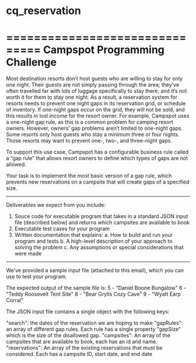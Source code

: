 # cq_reservation

===============================
Campspot Programming Challenge
===============================

Most destination resorts don’t host guests who are willing to stay for only one night. Their guests are not simply passing through the area; they’ve often travelled far with lots of luggage specifically to stay there, and it’s not worth it for them to stay one night. As a result, a reservation system for resorts needs to prevent one night gaps in its reservation grid, or schedule of inventory. If one-night gaps occur on the grid, they will not be sold, and this results in lost income for the resort owner. For example, Campspot uses a one-night gap rule, as this is a common problem for camping resort owners. However, owners’ gap problems aren’t limited to one-night gaps. Some resorts only host guests who stay a minimum three or four nights. Those resorts may want to prevent one-, two-, and three-night gaps.

To support this use case, Campspot has a configurable business rule called a “gap rule” that allows resort owners to define which types of gaps are not allowed.

Your task is to implement the most basic version of a gap rule, which prevents new reservations on a campsite that will create gaps of a specified size.

------------------------------------

Deliverables we expect from you include:

   1. Souce code for executable program that takes in a standard JSON input file (described below) and returns which campsites are available to book
   2. Executable test cases for your program
   3. Written documentation that explains:
      a. How to build and run your program and tests
      b. A high-level description of your approach to solving the problem
      c. Any assumptions or special considerations that were made

------------------------------------

We've provided a sample input file (attached to this email), which you can use to test your program.

The expected output of the sample file is:
   5 - "Daniel Boone Bungalow"
   6 - "Teddy Roosevelt Tent Site"
   8 - "Bear Grylls Cozy Cave"
   9 - "Wyatt Earp Corral"

The JSON input file contains a single object with the following keys:

   "search": the dates of the reservation we are hoping to make
   "gapRules": an array of different gap rules. Each rule has a single property "gapSize" which is the size of the disallowed gap.
   "campsites": An array of the campsites that are available to book, each has an id and name.
   "reservations": An array of the existing reservations that must be considered. Each has a campsite ID, start date, and end date
